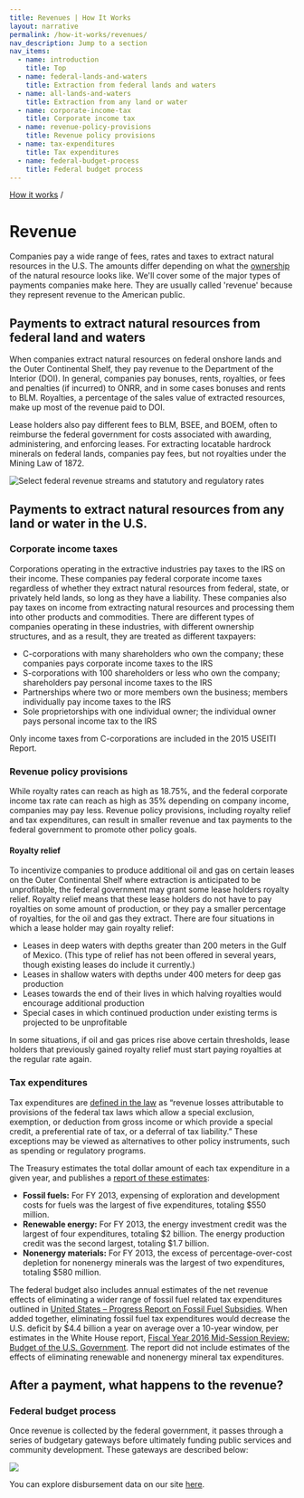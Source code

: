 ```yaml
---
title: Revenues | How It Works
layout: narrative
permalink: /how-it-works/revenues/
nav_description: Jump to a section
nav_items:
  - name: introduction
    title: Top
  - name: federal-lands-and-waters
    title: Extraction from federal lands and waters
  - name: all-lands-and-waters
    title: Extraction from any land or water
  - name: corporate-income-tax
    title: Corporate income tax
  - name: revenue-policy-provisions
    title: Revenue policy provisions
  - name: tax-expenditures
    title: Tax expenditures
  - name: federal-budget-process
    title: Federal budget process
---
```


<div>
  <a class="revenues_subpage-breadcrumb" href="{{ site.baseurl }}/how-it-works/">How it works</a>
  /
</div>
<h1 id="introduction" data-nav-header="introduction">Revenue</h1>

<p class="case_studies_intro-para">Companies pay a wide range of fees, rates and taxes to extract natural resources in the U.S. The amounts differ depending on what the <a href="{{ site.baseurl }}/how-it-works/ownership/">ownership</a> of the natural resource looks like. We'll cover some of the major types of payments companies make here. They are usually called 'revenue' because they represent revenue to the American public.</p>

<h2 id="federal-lands-and-waters" data-nav-header="federal-lands-and-waters">Payments to extract natural resources from federal land and waters</h2>

<p>When companies extract natural resources on federal onshore lands and the Outer Continental Shelf, they pay revenue to the Department of the Interior (DOI). In general, companies pay bonuses, rents, royalties, or fees and penalties (if incurred) to ONRR, and in some cases bonuses and rents to BLM. Royalties, a percentage of the sales value of extracted resources, make up most of the revenue paid to DOI.</p>

<p>Lease holders also pay different fees to BLM, BSEE, and BOEM, often to reimburse the federal government for costs associated with awarding, administering, and enforcing leases. For extracting locatable hardrock minerals on federal lands, companies pay fees, but not royalties under the Mining Law of 1872.</p>

<img src="{{site.baseurl}}/img/revenue-streams-chart.png" alt="Select federal revenue streams and statutory and regulatory rates" class="article_img-100">

<h2 id="all-lands-and-waters" data-nav-header="all-lands-and-waters">Payments to extract natural resources from any land or water in the U.S.</h2>

<h3 id="corporate-income-tax" data-nav-header="corporate-income-tax">Corporate income taxes</h3>

<p>Corporations operating in the extractive industries pay taxes to the IRS on their income. These companies pay federal corporate income taxes regardless of whether they extract natural resources from federal, state, or privately held lands, so long as they have a liability. These companies also pay taxes on income from extracting natural resources and processing them into other products and commodities. There are different types of companies operating in these industries, with different ownership structures, and as a result, they are treated as different taxpayers:</p>

<ul class="list-bullet">
  <li>C-corporations with many shareholders who own the company; these companies pays corporate income taxes to the IRS</li>
  <li>S-corporations with 100 shareholders or less who own the company; shareholders pay personal income taxes to the IRS</li>
  <li>Partnerships where two or more members own the business; members individually pay income taxes to the IRS</li>
  <li>Sole proprietorships with one individual owner; the individual owner pays personal income tax to the IRS</li>
</ul>

<p>Only income taxes from C-corporations are included in the 2015 USEITI Report.</p>

<h3 id="revenue-policy-provisions" data-nav-header="revenue-policy-provisions">Revenue policy provisions</h3>

<p>While royalty rates can reach as high as 18.75%, and the federal corporate income tax rate can reach as high as 35% depending on company income, companies may pay less. Revenue policy provisions, including royalty relief and tax expenditures, can result in smaller revenue and tax payments to the federal government to promote other policy goals.</p>

<h4>Royalty relief</h4>

<p>To incentivize companies to produce additional oil and gas on certain leases on the Outer Continental Shelf where extraction is anticipated to be unprofitable, the federal government may grant some lease holders royalty relief. Royalty relief means that these lease holders do not have to pay royalties on some amount of production, or they pay a smaller percentage of royalties, for the oil and gas they extract. There are four situations in which a lease holder may gain royalty relief:</p>

<ul class="list-bullet">
  <li>Leases in deep waters with depths greater than 200 meters in the Gulf of Mexico. (This type of relief has not been offered in several years, though existing leases do include it currently.)</li>
  <li>Leases in shallow waters with depths under 400 meters for deep gas production</li>
  <li>Leases towards the end of their lives in which halving royalties would encourage additional production</li>
  <li>Special cases in which continued production under existing terms is projected to be unprofitable</li>
</ul>

<p>In some situations, if oil and gas prices rise above certain thresholds, lease holders that previously gained royalty relief must start paying royalties at the regular rate again.</p>

<h3 id="tax-expenditures" data-nav-header="tax-expenditures">Tax expenditures</h3>

<p>Tax expenditures are <a href="https://www.treasury.gov/resource-center/tax-policy/Documents/Tax-Expenditures-FY2017-Revised.pdf">defined in the law</a> as “revenue losses attributable to provisions of the federal tax laws which allow a special exclusion, exemption, or deduction from gross income or which provide a special credit, a preferential rate of tax, or a deferral of tax liability.” These exceptions may be viewed as alternatives to other policy instruments, such as spending or regulatory programs.</p>

<p>The Treasury estimates the total dollar amount of each tax expenditure in a given year, and publishes a <a href="https://www.treasury.gov/resource-center/tax-policy/Documents/Tax-Expenditures-FY2015.pdf">report of these estimates</a>:</p>

<ul class="list-bullet">
  <li><strong>Fossil fuels:</strong> For FY 2013, expensing of exploration and development costs for fuels was the largest of five expenditures, totaling $550 million.</li>
  <li><strong>Renewable energy:</strong> For FY 2013, the energy investment credit was the largest of four expenditures, totaling $2 billion. The energy production credit was the second largest, totaling $1.7 billion.</li>
  <li><strong>Nonenergy materials:</strong> For FY 2013, the excess of percentage-over-cost depletion for nonenergy minerals was the largest of two expenditures, totaling $580 million.</li>
</ul>

<p>The federal budget also includes annual estimates of the net revenue effects of eliminating a wider range of fossil fuel related tax expenditures outlined in <a href="https://www.treasury.gov/open/Documents/USA%20FFSR%20progress%20report%20to%20G20%202014%20Final.pdf">United States – Progress Report on Fossil Fuel Subsidies</a>. When added together, eliminating fossil fuel tax expenditures would decrease the U.S. deficit by $4.4 billion a year on average over a 10-year window, per estimates in the White House report, <a href="https://www.whitehouse.gov/sites/default/files/omb/budget/fy2016/assets/16msr.pdf">Fiscal Year 2016 Mid-Session Review: Budget of the U.S. Government</a>. The report did not include estimates of the effects of eliminating renewable and nonenergy mineral tax expenditures.</p>

<h2>After a payment, what happens to the revenue?</h2>

<h3 id="federal-budget-process" data-nav-header="federal-budget-process">Federal budget process</h3>

<p>Once revenue is collected by the federal government, it passes through a series of budgetary gateways before ultimately funding public services and community development. These gateways are described below:</p>

<img src="{{site.baseurl}}/img/landing-placeholders/disbursements.png">

<p>You can explore disbursement data on our site <a href="{{ site.baseurl }}/explore/disbursements/">here</a>.</p>

